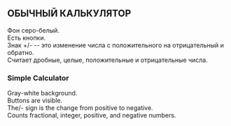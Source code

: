 ## ОБЫЧНЫЙ КАЛЬКУЛЯТОР <br>
Фон серо-белый. <br> 
Есть кнопки. <br> 
Знак +/-  -- это изменение числа с положительного на отрицательный и обратно. <br>
Считает дробные, целые, положительные и отрицательные числа. <br>
### Simple Calculator
Gray-white background. <br>
Buttons are visible. <br>
The/- sign is the change from positive to negative. <br>
Counts fractional, integer, positive, and negative numbers. <br>


